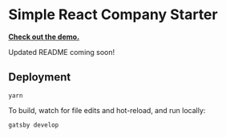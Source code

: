 # Simple React Company Starter

**[Check out the demo.](https://foxandgeese.github.io/simple-react-company-starter/)**

Updated README coming soon!

## Deployment

```
yarn
```

To build, watch for file edits and hot-reload, and run locally:

```
gatsby develop
```
